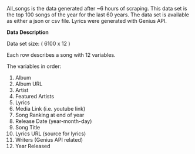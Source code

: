 All_songs is the data generated after ~6 hours of scraping. This data set is the top 100 songs of the year for the last 60 years. 
The data set is available as either a json or csv file. Lyrics were generated with Genius API.

**Data Description**

Data set size: ( 6100 x 12 )

Each row describes a song with 12 variables.

The variables in order:

1. Album
2. Album URL
3. Artist
4. Featured Artists 
5. Lyrics
6. Media Link (i.e. youtube link)
7. Song Ranking at end of year
8. Release Date (year-month-day)
9. Song Title
10. Lyrics URL (source for lyrics)
11. Writers (Genius API related)
12. Year Released
